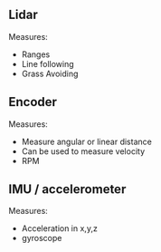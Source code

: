 ## Lidar
Measures:
- Ranges
- Line following
- Grass Avoiding

## Encoder 
Measures:
- Measure angular or linear distance
- Can be used to measure velocity
- RPM

## IMU / accelerometer
Measures:
- Acceleration in x,y,z
- gyroscope

